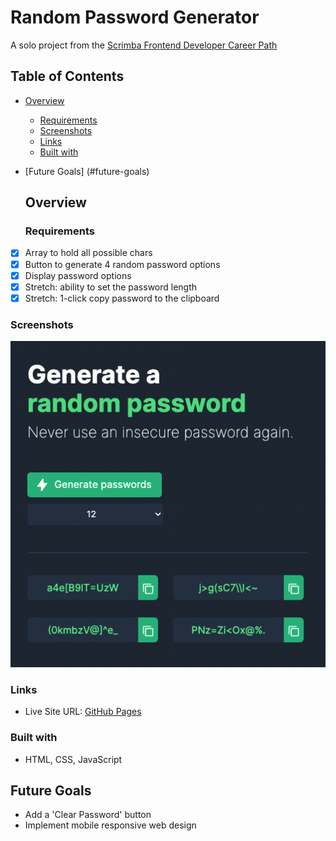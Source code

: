 # Random Password Generator

A solo project from the [Scrimba Frontend Developer Career Path](https://scrimba.com/learn/frontend)

## Table of Contents

- [Overview](#overview)
  - [Requirements](#requirements)
  - [Screenshots](#screenshots)
  - [Links](#links)
  - [Built with](#built-with)
- [Future Goals] (#future-goals)

  ## Overview

  ### Requirements

- [x] Array to hold all possible chars
- [x] Button to generate 4 random password options
- [x] Display password options
- [x] Stretch: ability to set the password length
- [x] Stretch: 1-click copy password to the clipboard

### Screenshots

![Password Generator (desktop view)](./images/password-generator-desktop.png)

### Links

- Live Site URL: [GitHub Pages](https://xchristinawu.github.io/random-password-generator/)

### Built with

- HTML, CSS, JavaScript

## Future Goals
- Add a 'Clear Password' button
- Implement mobile responsive web design

